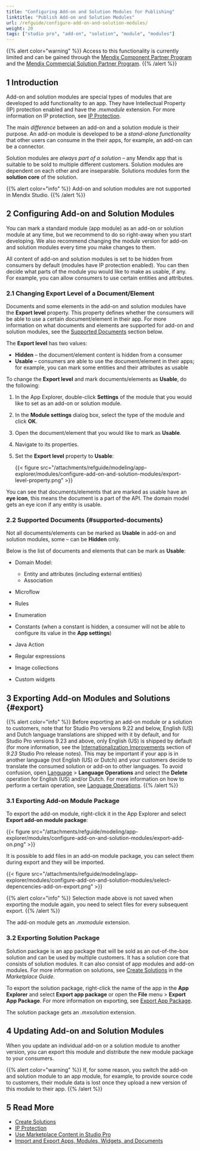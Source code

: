 ```yaml
---
title: "Configuring Add-on and Solution Modules for Publishing"
linktitle: "Publish Add-on and Solution Modules"
url: /refguide/configure-add-on-and-solution-modules/
weight: 20
tags: ["studio pro", "add-on", "solution", "module", "modules"]
---
```


{{% alert color="warning" %}}
Access to this functionality is currently limited and can be gained through the [Mendix Component Partner Program](/appstore/creating-content/partner-program/) and the [Mendix Commercial Solution Partner Program](https://www.mendix.com/partners/become-a-partner/isv-program/).
{{% /alert %}}

## 1 Introduction

Add-on and solution modules are special types of modules that are developed to add functionality to an app. They have Intellectual Property (IP) protection enabled and have the *.mxmodule* extension. For more information on IP protection, see [IP Protection](/appstore/creating-content/sol-ip-protection/). 

The main *difference* between an add-on and a solution module is their purpose. An add-on module is developed to be a *stand-alone functionality* that other users can consume in the their apps, for example, an add-on can be a connector. 

Solution modules are *always part of a solution* – any Mendix app that is suitable to be sold to multiple different customers. Solution modules are dependent on each other and are inseparable. Solutions modules form the **solution core** of the solution. 

{{% alert color="info" %}}
Add-on and solution modules are not supported in Mendix Studio.
{{% /alert %}}

## 2 Configuring Add-on and Solution Modules

You can mark a standard module (app module) as an add-on or solution module at any time, but we recommend to do so right-away when you start developing. We also recommend changing the module version for add-on and solution modules every time you make changes to them. 

All content of add-on and solution modules is set to be hidden from consumers by default (modules have IP protection enabled). You can then decide what parts of the module you would like to make as usable, if any. For example, you can allow consumers to use certain entities and attributes. 

### 2.1 Changing Export Level of a Document/Element

Documents and some elements in the add-on and solution modules have the **Export level** property. This property defines whether the consumers will be able to use a certain document/element in their app. For more information on what documents and elements are supported for add-on and solution modules, see the [Supported Documents](#supported-documents) section below. 

The **Export level** has two values:

* **Hidden** – the document/element content is hidden from a consumer
* **Usable** – consumers are able to use the document/element in their apps; for example, you can mark some entities and their attributes as usable

To change the **Export level** and mark documents/elements as **Usable**, do the following:

1. In the App Explorer, double-click **Settings** of the module that you would like to set as an add-on or solution module. 
2. In the **Module settings** dialog box, select the type of the module and click **OK**.
3. Open the document/element that you would like to mark as **Usable**.
4. Navigate to its properties.
5. Set the **Export level** property to **Usable**:

    {{< figure src="/attachments/refguide/modeling/app-explorer/modules/configure-add-on-and-solution-modules/export-level-property.png" >}}   

You can see that documents/elements that are marked as usable have an **eye icon**, this means the document is a part of the API. The domain model gets an eye icon if any entity is usable. 

### 2.2 Supported Documents {#supported-documents}

Not all documents/elements can be marked as **Usable** in add-on and solution modules, some – can be **Hidden** only. 

Below is the list of documents and elements that can be mark as **Usable**:

* Domain Model:

    * Entity and attributes (including external entities)
    * Association
* Microflow
* Rules
* Enumeration
* Constants (when a constant is hidden, a consumer will not be able to configure its value in the **App settings**)
* Java Action
* Regular expressions
* Image collections
* Custom widgets

## 3 Exporting Add-on Modules and Solutions {#export}

{{% alert color="info" %}}
Before exporting an add-on module or a solution to customers, note that for Studio Pro versions 9.22 and below, English (US) and Dutch language translations are shipped with it by default, and for Studio Pro versions 9.23 and above, only English (US) is shipped by default (for more information, see the [Internationalization Improvements](/releasenotes/studio-pro/9.23/#internationalization-improvements) section of *9.23* Studio Pro release notes). This may be important if your app is in another language (not English (US) or Dutch) and your customers decide to translate the consumed solution or add-on to other languages. To avoid confusion, open [Language](/refguide/translatable-texts/) > **Language Operations** and select the **Delete** operation for English (US) and/or Dutch. For more information on how to perform a certain operation, see [Language Operations](/refguide/language-operations/).
{{% /alert %}}

### 3.1 Exporting Add-on Module Package

To export the add-on module, right-click it in the App Explorer and select **Export add-on module package**: 

{{< figure src="/attachments/refguide/modeling/app-explorer/modules/configure-add-on-and-solution-modules/export-add-on.png" >}}

It is possible to add files in an add-on module package, you can select them during export and they will be imported. 

{{< figure src="/attachments/refguide/modeling/app-explorer/modules/configure-add-on-and-solution-modules/select-depencencies-add-on-export.png" >}}

{{% alert color="info" %}}
Selection made above is not saved when exporting the module again, you need to select files for every subsequent export.
{{% /alert %}}

The add-on module gets an *.mxmodule* extension.

### 3.2 Exporting Solution Package

Solution package is an app package that will be sold as an out-of-the-box solution and can be used by multiple customers. It has a solution core that consists of solution modules. It can also consist of app modules and add-on modules. For more information on solutions, see [Create Solutions](/appstore/creating-content/sol-solutions-guide/) in the *Marketplace Guide*.

To export the solution package, right-click the name of the app in the **App Explorer** and select **Export app package** or open the **File** menu > **Export App Package**. For more information on exporting, see [Export App Package](/refguide/export-app-package-dialog/).

The solution package gets an *.mxsolution* extension.

## 4 Updating Add-on and Solution Modules

When you update an individual add-on or a solution module to another version, you can export this module and distribute the new module package to your consumers. 

{{% alert color="warning" %}}
If, for some reason, you switch the add-on and solution module to an app module, for example, to provide source code to customers, their module data is lost once they upload a new version of this module to their app.
{{% /alert %}}

## 5 Read More

* [Create Solutions](/appstore/creating-content/sol-solutions-guide/)
* [IP Protection](/appstore/creating-content/sol-ip-protection/)
* [Use Marketplace Content in Studio Pro](/appstore/general/app-store-content/)
* [Import and Export Apps, Modules, Widgets, and Documents](/refguide/import-and-export/)
